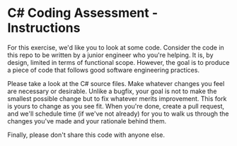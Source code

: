 # C# Coding Assessment - Instructions
For this exercise, we'd like you to look at some code. Consider the code in this repo to be written by a junior engineer who you're helping. It is, by design, limited in terms of functional scope. However, the goal is to produce a piece of code that follows good software engineering practices. 

Please take a look at the C# source files. Make whatever changes you feel are necessary or desirable. Unlike a bugfix, your goal is not to make the smallest possible change but to fix whatever merits improvement. This fork is yours to change as you see fit. When you're done, create a pull request, and we'll schedule time (if we've not already) for you to walk us through the changes you've made and your rationale behind them.

Finally, please don't share this code with anyone else. 
